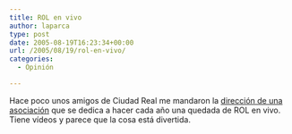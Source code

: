 ```yaml
---
title: ROL en vivo
author: laparca
type: post
date: 2005-08-19T16:23:34+00:00
url: /2005/08/19/rol-en-vivo/
categories:
  - Opinión

---
```

Hace poco unos amigos de Ciudad Real me mandaron la [dirección de una asociación][1] que se dedica a hacer cada año una quedada de ROL en vivo. Tiene vídeos y parece que la cosa está divertida.

 [1]: http://www.efeyl.org